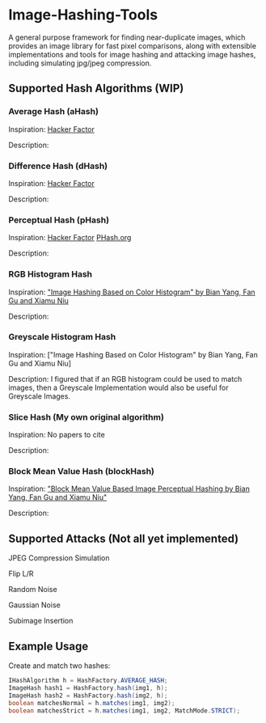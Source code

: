 # Image-Hashing-Tools
A general purpose framework for finding near-duplicate images, which provides an image library for fast pixel comparisons, along with extensible implementations and tools for image hashing and attacking image hashes, including simulating jpg/jpeg compression.

## Supported Hash Algorithms (WIP)
### Average Hash (aHash)
Inspiration: [Hacker Factor](http://www.hackerfactor.com/blog/?/archives/529-Kind-of-Like-That.html)

Description:

### Difference Hash (dHash)
Inspiration: [Hacker Factor](http://www.hackerfactor.com/blog/?/archives/529-Kind-of-Like-That.html)

Description:

### Perceptual Hash (pHash)
Inspiration: [Hacker Factor](http://hackerfactor.com/blog/index.php%3F/archives/432-Looks-Like-It.html) [PHash.org](https://www.phash.org/)

Description:

### RGB Histogram Hash
Inspiration: ["Image Hashing Based on Color Histogram" by Bian Yang, Fan Gu and Xiamu Niu](http://manu35.magtech.com.cn/Jwk_ics/CN/abstract/abstract1269.shtml)

Description:

### Greyscale Histogram Hash
Inspiration: ["Image Hashing Based on Color Histogram" by Bian Yang, Fan Gu and Xiamu Niu]

Description: I figured that if an RGB histogram could be used to match images, then a Greyscale Implementation would also be useful for Greyscale Images.

### Slice Hash (My own original algorithm)
Inspiration: No papers to cite

Description:

### Block Mean Value Hash (blockHash)

Inspiration: ["Block Mean Value Based Image Perceptual Hashing by Bian Yang, Fan Gu and Xiamu Niu"](https://ieeexplore.ieee.org/document/4041692)

Description:


## Supported Attacks (Not all yet implemented)
JPEG Compression Simulation

Flip L/R

Random Noise

Gaussian Noise

Subimage Insertion

## Example Usage

Create and match two hashes:
```Java
IHashAlgorithm h = HashFactory.AVERAGE_HASH;
ImageHash hash1 = HashFactory.hash(img1, h);
ImageHash hash2 = HashFactory.hash(img2, h);
boolean matchesNormal = h.matches(img1, img2);
boolean matchesStrict = h.matches(img1, img2, MatchMode.STRICT);
```


